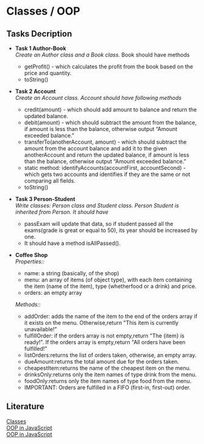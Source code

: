 # Classes / OOP 

## Tasks Decription  

* **Task 1 Author-Book**   
  *Create an Author class and a Book class.*
    Book should have methods    
    - getProfit() - which calculates the profit from the book based on the price and quantity.
    - toString()
 

* **Task 2 Account**  
  *Create an Account class. Account should have following methods*  
    - credit(amount) - which should add amount to balance and return the updated balance.
    - debit(amount) - which should subtract the amount from the balance, if amount is less than the
        balance, otherwise output “Amount exceeded balance.”
    - transferTo(anotherAccount, amount) - which should subtract the amount from the account
        balance and add it to the given anotherAccount and return the updated balance, if amount is less than the balance, otherwise output “Amount exceeded balance.”
    - static method: identifyAccounts(accountFirst, accountSecond) - which gets two accounts
        and identifies if they are the same or not comparing all fields.
    - toString()
 

 * **Task 3 Person-Student**   
   *Write classes: Person class and Student class. Person*
    *Student is inherited from Person. It should have*
    - passExam will update that data, so if student passed all the exams(grade is great or equal to
    50), its year should be increased by one.
    - It should have a method isAllPassed().

 * **Coffee Shop**   
   *Properties::*
    - name: a string (basically, of the shop)  
    - menu: an array of items (of object type), with each item containing the item (name of the item), type (whetherfood or a drink) and price.
    - orders: an empty array

    *Methods::*
    - addOrder: adds the name of the item to the end of the orders array if it exists on the menu. Otherwise,return "This item is currently unavailable!"
    - fulfillOrder: if the orders array is not empty,return "The {item} is ready!". If the orders array is empty,return "All orders have been fulfilled!" 
    - listOrders:returns the list of orders taken, otherwise, an empty array.
    - dueAmount:returns the total amount due for the orders taken.
    - cheapestItem:returns the name of the cheapest item on the menu.
    - drinksOnly:returns only the item names of type drink from the menu.
    - foodOnly:returns only the item names of type food from the menu.
    - IMPORTANT: Orders are fulfilled in a FIFO (first-in, first-out) order.

    
## Literature

[Classes](https://javascript.info/classes)    
[OOP in JavaScript](https://www.geeksforgeeks.org/introduction-object-oriented-programming-javascript/)      
[OOP in JavaScript](https://developer.mozilla.org/en-US/docs/Learn/JavaScript/Objects/Object-oriented_JS)    
